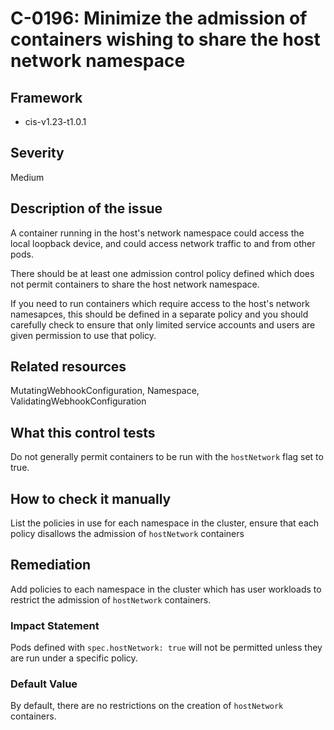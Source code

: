 # C-0196: Minimize the admission of containers wishing to share the host network namespace

## Framework
* cis-v1.23-t1.0.1
 
## Severity
Medium

## Description of the issue
A container running in the host's network namespace could access the local loopback device, and could access network traffic to and from other pods.

 There should be at least one admission control policy defined which does not permit containers to share the host network namespace.

 If you need to run containers which require access to the host's network namesapces, this should be defined in a separate policy and you should carefully check to ensure that only limited service accounts and users are given permission to use that policy.
 
## Related resources
MutatingWebhookConfiguration, Namespace, ValidatingWebhookConfiguration
 
## What this control tests 
Do not generally permit containers to be run with the `hostNetwork` flag set to true.
 
## How to check it manually 
List the policies in use for each namespace in the cluster, ensure that each policy disallows the admission of `hostNetwork` containers
 
## Remediation
Add policies to each namespace in the cluster which has user workloads to restrict the admission of `hostNetwork` containers.
 
### Impact Statement
Pods defined with `spec.hostNetwork: true` will not be permitted unless they are run under a specific policy.
 
### Default Value
By default, there are no restrictions on the creation of `hostNetwork` containers.
 

